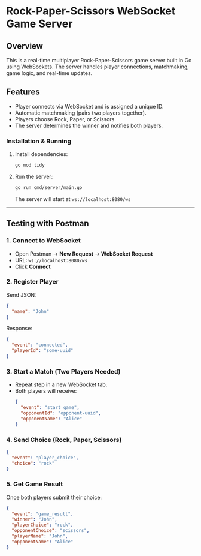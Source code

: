 
# Rock-Paper-Scissors WebSocket Game Server

## Overview
This is a real-time multiplayer Rock-Paper-Scissors game server built in Go using WebSockets. The server handles player connections, matchmaking, game logic, and real-time updates.

## Features
- Player connects via WebSocket and is assigned a unique ID.
- Automatic matchmaking (pairs two players together).
- Players choose Rock, Paper, or Scissors.
- The server determines the winner and notifies both players.

### Installation & Running

1. Install dependencies:
   ```sh
   go mod tidy
   ```
2. Run the server:
   ```sh
   go run cmd/server/main.go
   ```
   The server will start at `ws://localhost:8080/ws`

---

##  Testing with Postman
### 1️. Connect to WebSocket
- Open Postman → **New Request** → **WebSocket Request**
- URL: `ws://localhost:8080/ws`
- Click **Connect**

### 2️. Register Player
Send JSON:
```json
{
  "name": "John"
}
```
Response:
```json
{
  "event": "connected",
  "playerId": "some-uuid"
}
```

### 3. Start a Match (Two Players Needed)
- Repeat step in a new WebSocket tab.
- Both players will receive:
  ```json
  {
    "event": "start_game",
    "opponentId": "opponent-uuid",
    "opponentName": "Alice"
  }
  ```

### 4. Send Choice (Rock, Paper, Scissors)
```json
{
  "event": "player_choice",
  "choice": "rock"
}
```

###  5. Get Game Result
Once both players submit their choice:
```json
{
  "event": "game_result",
  "winner": "John",
  "playerChoice": "rock",
  "opponentChoice": "scissors",
  "playerName": "John",
  "opponentName": "Alice"
}
